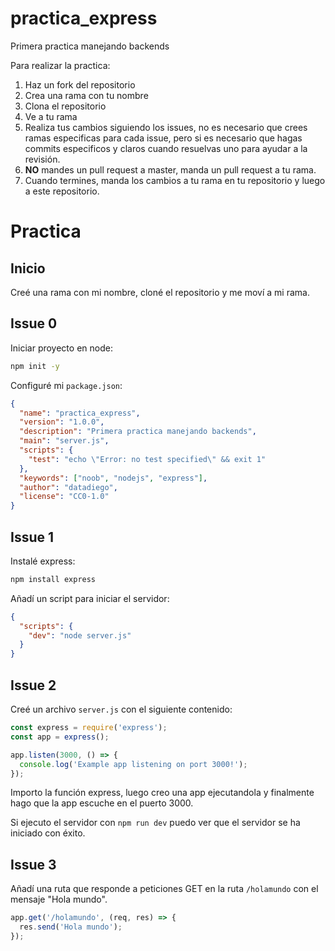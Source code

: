 # practica_express
Primera practica manejando backends

Para realizar la practica:

1. Haz un fork del repositorio
2. Crea una rama con tu nombre
3. Clona el repositorio
4. Ve a tu rama
5. Realiza tus cambios siguiendo los issues, no es necesario que crees ramas especificas para cada issue, pero si es necesario que hagas commits especificos y claros cuando resuelvas uno para ayudar a la revisión.
6. **NO** mandes un pull request a master, manda un pull request a tu rama.
7. Cuando termines, manda los cambios a tu rama en tu repositorio y luego a este repositorio.

# Practica

## Inicio

Creé una rama con mi nombre, cloné el repositorio y me moví a mi rama.

## Issue 0

Iniciar proyecto en node:

```bash
npm init -y
```

Configuré mi `package.json`:

```json
{
  "name": "practica_express",
  "version": "1.0.0",
  "description": "Primera practica manejando backends",
  "main": "server.js",
  "scripts": {
    "test": "echo \"Error: no test specified\" && exit 1"
  },
  "keywords": ["noob", "nodejs", "express"],
  "author": "datadiego",
  "license": "CC0-1.0"
}
```

## Issue 1

Instalé express:

```bash
npm install express
```

Añadí un script para iniciar el servidor:

```json
{
  "scripts": {
    "dev": "node server.js"
  }
}
```
## Issue 2

Creé un archivo `server.js` con el siguiente contenido:

```javascript
const express = require('express');
const app = express();

app.listen(3000, () => {
  console.log('Example app listening on port 3000!');
});
```

Importo la función express, luego creo una app ejecutandola y finalmente hago que la app escuche en el puerto 3000.

Si ejecuto el servidor con `npm run dev` puedo ver que el servidor se ha iniciado con éxito.

## Issue 3

Añadí una ruta que responde a peticiones GET en la ruta `/holamundo` con el mensaje "Hola mundo".

```javascript
app.get('/holamundo', (req, res) => {
  res.send('Hola mundo');
});
```